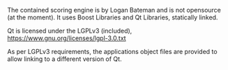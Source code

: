 The contained scoring engine is by Logan Bateman and is not opensource (at the moment). It uses Boost Libraries and Qt Libraries, statically linked.

Qt is licensed under the LGPLv3 (included), https://www.gnu.org/licenses/lgpl-3.0.txt

As per LGPLv3 requirements, the applications object files are provided to allow linking to a different version of Qt.
